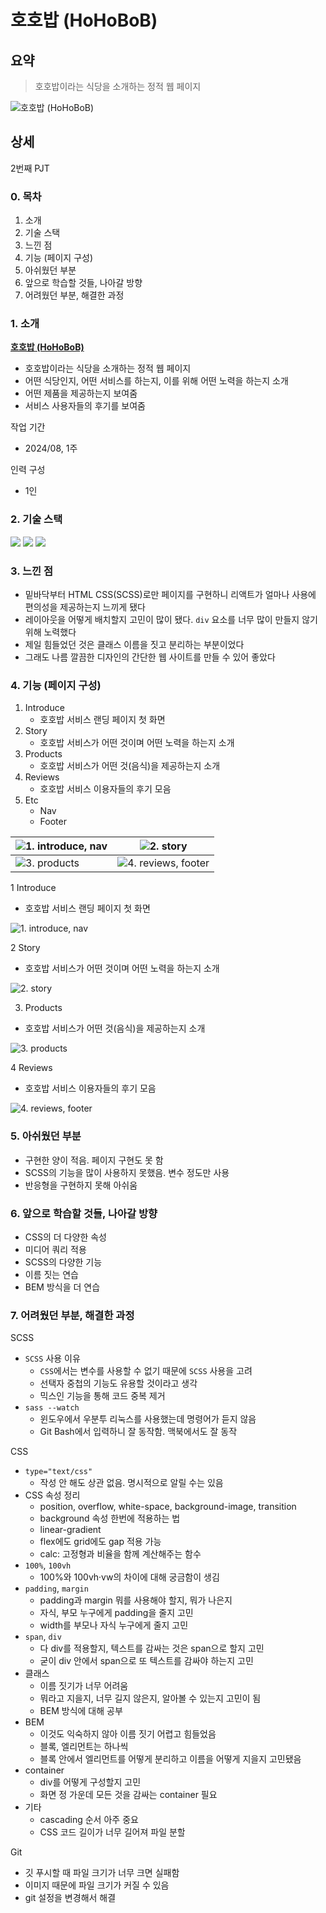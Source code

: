 # 호호밥 (HoHoBoB)

## 요약

> 호호밥이라는 식당을 소개하는 정적 웹 페이지

![호호밥 (HoHoBoB)](./assets/00-hohobob.png)

## 상세

2번째 PJT

### 0. 목차

1. 소개
2. 기술 스택
3. 느낀 점
4. 기능 (페이지 구성)
5. 아쉬웠던 부분
6. 앞으로 학습할 것들, 나아갈 방향
7. 어려웠던 부분, 해결한 과정

### 1. 소개

**[호호밥 (HoHoBoB)](https://hhejo.github.io/hohobob/)**

- 호호밥이라는 식당을 소개하는 정적 웹 페이지
- 어떤 식당인지, 어떤 서비스를 하는지, 이를 위해 어떤 노력을 하는지 소개
- 어떤 제품을 제공하는지 보여줌
- 서비스 사용자들의 후기를 보여줌

작업 기간

- 2024/08, 1주

인력 구성

- 1인

### 2. 기술 스택

<img src="https://img.shields.io/badge/html5-E34F26?style=for-the-badge&logo=html5&logoColor=white"> <img src="https://img.shields.io/badge/css3-1572B6?style=for-the-badge&logo=css3&logoColor=white"> <img src="https://img.shields.io/badge/sass-CC6699?style=for-the-badge&logo=sass&logoColor=white">

### 3. 느낀 점

- 밑바닥부터 HTML CSS(SCSS)로만 페이지를 구현하니 리액트가 얼마나 사용에 편의성을 제공하는지 느끼게 됐다
- 레이아웃을 어떻게 배치할지 고민이 많이 됐다. `div` 요소를 너무 많이 만들지 않기 위해 노력했다
- 제일 힘들었던 것은 클래스 이름을 짓고 분리하는 부분이었다
- 그래도 나름 깔끔한 디자인의 간단한 웹 사이트를 만들 수 있어 좋았다

### 4. 기능 (페이지 구성)

1. Introduce
   - 호호밥 서비스 랜딩 페이지 첫 화면
2. Story
   - 호호밥 서비스가 어떤 것이며 어떤 노력을 하는지 소개
3. Products
   - 호호밥 서비스가 어떤 것(음식)을 제공하는지 소개
4. Reviews
   - 호호밥 서비스 이용자들의 후기 모음
5. Etc
   - Nav
   - Footer

| ![1. introduce, nav](./assets/1-introduce-and-nav.png) | ![2. story](./assets/2-story.png)                        |
| ------------------------------------------------------ | -------------------------------------------------------- |
| ![3. products](./assets/3-products.png)                | ![4. reviews, footer](./assets/4-reviews-and-footer.png) |

1 Introduce

- 호호밥 서비스 랜딩 페이지 첫 화면

![1. introduce, nav](./assets/1-introduce-and-nav.png)

2 Story

- 호호밥 서비스가 어떤 것이며 어떤 노력을 하는지 소개

![2. story](./assets/2-story.png)

3. Products

- 호호밥 서비스가 어떤 것(음식)을 제공하는지 소개

![3. products](./assets/3-products.png)

4 Reviews

- 호호밥 서비스 이용자들의 후기 모음

![4. reviews, footer](./assets/4-reviews-and-footer.png)

### 5. 아쉬웠던 부분

- 구현한 양이 적음. 페이지 구현도 못 함
- SCSS의 기능을 많이 사용하지 못했음. 변수 정도만 사용
- 반응형을 구현하지 못해 아쉬움

### 6. 앞으로 학습할 것들, 나아갈 방향

- CSS의 더 다양한 속성
- 미디어 쿼리 적용
- SCSS의 다양한 기능
- 이름 짓는 연습
- BEM 방식을 더 연습

### 7. 어려웠던 부분, 해결한 과정

SCSS

- `SCSS` 사용 이유
  - `CSS`에서는 변수를 사용할 수 없기 때문에 `SCSS` 사용을 고려
  - 선택자 중첩의 기능도 유용할 것이라고 생각
  - 믹스인 기능을 통해 코드 중복 제거
- `sass --watch`
  - 윈도우에서 우분투 리눅스를 사용했는데 명령어가 듣지 않음
  - Git Bash에서 입력하니 잘 동작함. 맥북에서도 잘 동작

CSS

- `type="text/css"`
  - 작성 안 해도 상관 없음. 명시적으로 알릴 수는 있음
- CSS 속성 정리
  - position, overflow, white-space, background-image, transition
  - background 속성 한번에 적용하는 법
  - linear-gradient
  - flex에도 grid에도 gap 적용 가능
  - calc: 고정형과 비율을 함께 계산해주는 함수
- `100%`, `100vh`
  - 100%와 100vh·vw의 차이에 대해 궁금함이 생김
- `padding`, `margin`
  - padding과 margin 뭐를 사용해야 할지, 뭐가 나은지
  - 자식, 부모 누구에게 padding을 줄지 고민
  - width를 부모나 자식 누구에게 줄지 고민
- `span`, `div`
  - 다 div를 적용할지, 텍스트를 감싸는 것은 span으로 할지 고민
  - 굳이 div 안에서 span으로 또 텍스트를 감싸야 하는지 고민
- 클래스
  - 이름 짓기가 너무 어려움
  - 뭐라고 지을지, 너무 길지 않은지, 알아볼 수 있는지 고민이 됨
  - BEM 방식에 대해 공부
- BEM
  - 이것도 익숙하지 않아 이름 짓기 어렵고 힘들었음
  - 블록, 엘리먼트는 하나씩
  - 블록 안에서 엘리먼트를 어떻게 분리하고 이름을 어떻게 지을지 고민됐음
- container
  - div를 어떻게 구성할지 고민
  - 화면 정 가운데 모든 것을 감싸는 container 필요
- 기타
  - cascading 순서 아주 중요
  - CSS 코드 길이가 너무 길어져 파일 분할

Git

- 깃 푸시할 때 파일 크기가 너무 크면 실패함
- 이미지 때문에 파일 크기가 커질 수 있음
- git 설정을 변경해서 해결
